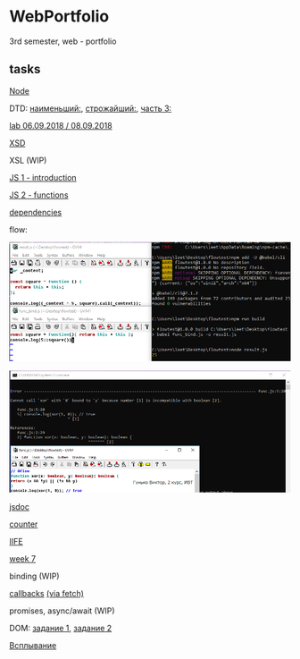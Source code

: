 # WebPortfolio
3rd semester, web - portfolio

## tasks

[Node](https://github.com/nanashinogonbee/NodeJS)

DTD: [наименьший:](https://kodaktor.ru/x/unsafe_3d7b3), [строжайший:](https://kodaktor.ru/x/unsafe_85449), [часть 3:](https://kodaktor.ru/x/unsafe_a555b)

[lab 06.09.2018 / 08.09.2018](https://kodaktor.ru/d35adc3)

[XSD](https://kodaktor.ru/10112018_976e3)

XSL (WIP)

[JS 1 - introduction](https://kodaktor.ru/task_aeeaf)

[JS 2 - functions](https://kodaktor.ru/task_func_249ef)

[dependencies](https://github.com/nanashinogonbee/WebPortfolio/blob/master/dependencies.js)

flow:

![](https://github.com/nanashinogonbee/WebPortfolio/raw/master/flow1.png)

![](https://github.com/nanashinogonbee/WebPortfolio/raw/master/flow2.png)

[jsdoc](https://nanashinogonbee.github.io/RGBtoCSS/)

[counter](https://kodaktor.ru/2c4cefb_69228)

[IIFE](https://kodaktor.ru/16102018_01fae)

[week 7](https://kodaktor.ru/e9861dd)

binding (WIP)

[callbacks](https://kodaktor.ru/30102018_330a5)
[(via fetch)](https://kodaktor.ru/30102018_88acd)

promises, async/await (WIP)

DOM: [задание 1](https://kodaktor.ru/13112018_b144f), [задание 2](https://kodaktor.ru/rates_0e36c)

[Всплывание](https://kodaktor.ru/custom_938d9)
